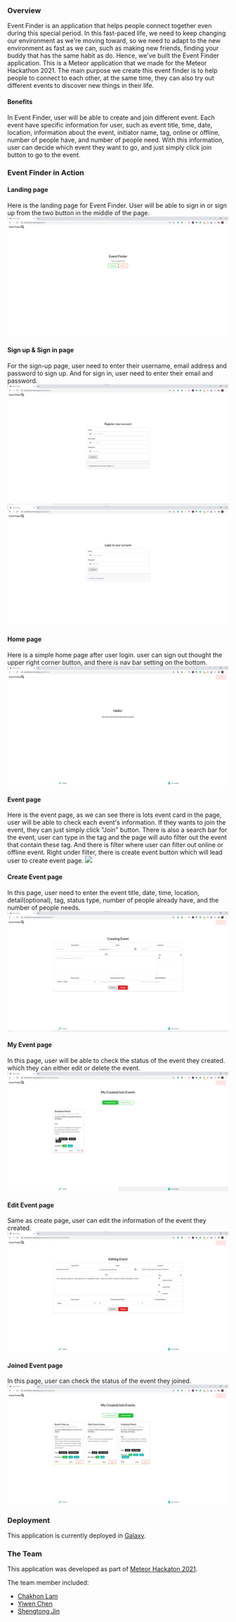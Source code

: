 ### Overview
Event Finder is an application that helps people connect together even during this special period. In this fast-paced life, we need to keep changing our environment as we're moving toward, so we need to adapt to the new environment as fast as we can, such as making new friends, finding your buddy that has the same habit as do. Hence, we've built the Event Finder application. This is a Meteor application that we made for the Meteor Hackathon 2021. The main purpose we create this event finder is to help people to connect to each other, at the same time, they can also try out different events to discover new things in their life.

#### Benefits
In Event Finder, user will be able to create and join different event. Each event have specific information for user, such as event title, time, date, location, information about the event, initiator name, tag, online or offline, number of people have, and number of people need. With this information, user can decide which event they want to go, and just simply click join button to go to the event.

### Event Finder in Action

#### Landing page
Here is the landing page for Event Finder. User will be able to sign in or sign up from the two button in the middle of the page.
<img class="image" src="https://github.com/Lam-Tech/Event-Finder/blob/master/doc/landingpg.png">

#### Sign up & Sign in page
For the sign-up page, user need to enter their username, email address and password to sign up. And for sign in, user need to enter their email and password.
<img class="image" src="https://github.com/Lam-Tech/Event-Finder/blob/master/doc/signuppg.png">
<img class="image" src="https://github.com/Lam-Tech/Event-Finder/blob/master/doc/signinpg.png">

#### Home page
Here is a simple home page after user login. user can sign out thought the upper right corner button, and there is nav bar setting on the bottom.
<img class="image" src="https://github.com/Lam-Tech/Event-Finder/blob/master/doc/homepg.png">

#### Event page
Here is the event page, as we can see there is lots event card in the page, user will be able to check each event's information.
If they wants to join the event, they can just simply click "Join" button. There is also a search bar for the event, user can type in the tag and the page will auto filter out the event that contain these tag. And there is filter where user can filter out online or offline event. Right under filter, there is create event button which will lead user to create event page.
<img class="image" src="https://github.com/Lam-Tech/Event-Finder/blob/master/doc/eventpageg.png">

#### Create Event page
In this page, user need to enter the event title, date, time, location, detail(optional), tag, status type, number of people already have, and the number of people needs.
<img class="image" src="https://github.com/Lam-Tech/Event-Finder/blob/master/doc/createeventpg.png">

#### My Event page
In this page, user will be able to check the status of the event they created. which they can either edit or delete the event.
<img class="image" src="https://github.com/Lam-Tech/Event-Finder/blob/master/doc/myeventpg.png">

#### Edit Event page
Same as create page, user can edit the information of the event they created.
<img class="image" src="https://github.com/Lam-Tech/Event-Finder/blob/master/doc/editeventpg.png">

#### Joined Event page
In this page, user can check the status of the event they joined.
<img class="image" src="https://github.com/Lam-Tech/Event-Finder/blob/master/doc/joinedeventpg.png">

### Deployment
This application is currently deployed in [Galaxy](https://eventfinder.meteorapp.com/#/).

### The Team
This application was developed as part of [Meteor Hackaton 2021](https://impact.meteor.com/hackathon).

The team member included:
* [Chakhon Lam](https://github.com/chakhon)
* [Yiwen Chen](https://github.com/yiwenc22)
* [Shengtong Jin](https://github.com/ShengT-Jin)